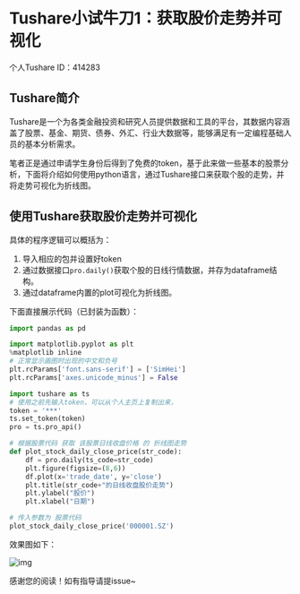 # Tushare小试牛刀1：获取股价走势并可视化

个人Tushare ID：414283



## Tushare简介

Tushare是一个为各类金融投资和研究人员提供数据和工具的平台，其数据内容涵盖了股票、基金、期货、债券、外汇、行业大数据等，能够满足有一定编程基础人员的基本分析需求。

笔者正是通过申请学生身份后得到了免费的token，基于此来做一些基本的股票分析，下面将介绍如何使用python语言，通过Tushare接口来获取个股的走势，并将走势可视化为折线图。



## 使用Tushare获取股价走势并可视化

具体的程序逻辑可以概括为：

1. 导入相应的包并设置好token
2. 通过数据接口`pro.daily()`获取个股的日线行情数据，并存为dataframe结构。
3. 通过dataframe内置的plot可视化为折线图。



下面直接展示代码（已封装为函数）：

```python
import pandas as pd

import matplotlib.pyplot as plt
%matplotlib inline
# 正常显示画图时出现的中文和负号
plt.rcParams['font.sans-serif'] = ['SimHei']
plt.rcParams['axes.unicode_minus'] = False

import tushare as ts
# 使用之前先输入token，可以从个人主页上复制出来，
token = '***'
ts.set_token(token)
pro = ts.pro_api()

# 根据股票代码 获取 该股票日线收盘价格 的 折线图走势
def plot_stock_daily_close_price(str_code):
    df = pro.daily(ts_code=str_code)
    plt.figure(figsize=(8,6))
    df.plot(x='trade_date', y='close')
    plt.title(str_code+"的日线收盘股价走势")
    plt.ylabel("股价")
    plt.xlabel("日期")

# 传入参数为 股票代码
plot_stock_daily_close_price('000001.SZ')
```

效果图如下：

![img]()



感谢您的阅读！如有指导请提issue~
